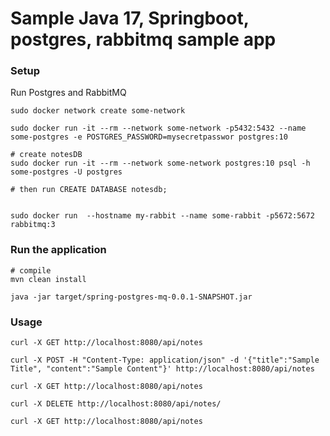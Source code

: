 # Sample Java 17, Springboot, postgres, rabbitmq sample app

### Setup
Run Postgres and RabbitMQ
```shell
sudo docker network create some-network

sudo docker run -it --rm --network some-network -p5432:5432 --name some-postgres -e POSTGRES_PASSWORD=mysecretpasswor postgres:10

# create notesDB
sudo docker run -it --rm --network some-network postgres:10 psql -h some-postgres -U postgres 

# then run CREATE DATABASE notesdb;


sudo docker run  --hostname my-rabbit --name some-rabbit -p5672:5672 rabbitmq:3 
```

### Run the application
```shell
# compile
mvn clean install 

java -jar target/spring-postgres-mq-0.0.1-SNAPSHOT.jar
```

### Usage

```shell
curl -X GET http://localhost:8080/api/notes

curl -X POST -H "Content-Type: application/json" -d '{"title":"Sample Title", "content":"Sample Content"}' http://localhost:8080/api/notes

curl -X GET http://localhost:8080/api/notes

curl -X DELETE http://localhost:8080/api/notes/
 
curl -X GET http://localhost:8080/api/notes
 
```